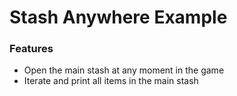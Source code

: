 # Stash Anywhere Example

### Features

- Open the main stash at any moment in the game 
- Iterate and print all items in the main stash
